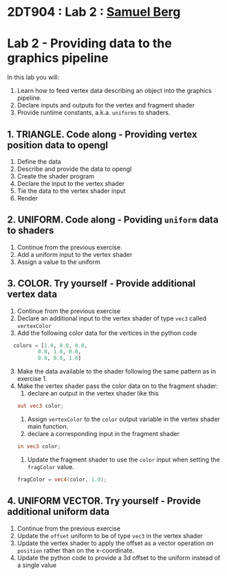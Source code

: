 # 2DT904 : Lab 2 : [Samuel Berg](mailto:sb224sc@student.lnu.se)

# Lab 2 - Providing data to the graphics pipeline
In this lab you will:
1. Learn how to feed vertex data describing an object into the graphics pipeline.
2. Declare inputs and outputs for the vertex and fragment shader
3. Provide runtime constants, a.k.a. `uniforms` to shaders.

## 1. TRIANGLE. Code along - Providing vertex position data to opengl
1. Define the data
2. Describe and provide the data to opengl
3. Create the shader program
3. Declare the input to the vertex shader
4. Tie the data to the vertex shader input
5. Render

## 2. UNIFORM. Code along - Poviding `uniform` data to shaders
1. Continue from the previous exercise.
2. Add a uniform input to the vertex shader
3. Assign a value to the uniform

## 3. COLOR. Try yourself - Provide additional vertex data
1. Continue from the previous exercise
2. Declare an additional input to the vertex shader of type `vec3` called `vertexColor` 
2. Add the following color data for the vertices in the python code
  ```python
    colors = [1.0, 0.0, 0.0,
            0.0, 1.0, 0.0,
            0.0, 0.0, 1.0]
  ```
3. Make the data available to the shader following the same pattern as in exercise 1.
4. Make the vertex shader pass the color data on to the fragment shader:
    1. declare an output in the vertex shader like this
    ```glsl
    out vec3 color;
    ```
    1. Assign `vertexColor` to the `color` output variable in the vertex shader main function.
    1. declare a corresponding input in the fragment shader
    ```glsl
    in vec3 color;
    ```
    1. Update the fragment shader to use the `color` input when setting the `fragColor` value.
    ```glsl
    fragColor = vec4(color, 1.0);
    ```

## 4. UNIFORM VECTOR. Try yourself - Provide additional uniform data
1. Continue from the previous exercise
2. Update the `offset` uniform to be of type `vec3` in the vertex shader
3. Update the vertex shader to apply the offset as a vector operation on `position` rather than on the x-coordinate.
4. Update the python code to provide a 3d offset to the uniform instead of a single value
